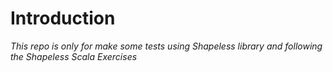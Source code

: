 # Introduction

_This repo is only for make some tests using Shapeless library and following the Shapeless Scala Exercises_